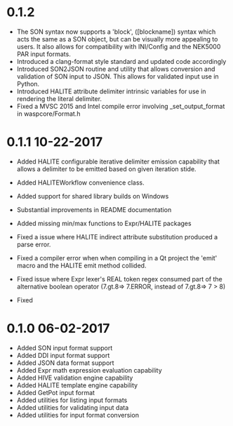 # 0.1.2
* The SON syntax now supports a 'block', ([blockname]) syntax which acts the same
as a SON object, but can be visually more appealing to users. It also allows for
compatibility with INI/Config and the NEK5000 PAR input formats.
* Introduced a clang-format style standard and updated code accordingly
* Introduced SON2JSON routine and utility that allows conversion and validation 
of SON input to JSON. This allows for validated input use in Python.
* Introduced HALITE attribute delimiter intrinsic variables for use in rendering 
the literal delimiter.
* Fixed a MVSC 2015 and Intel compile error involving _set_output_format in waspcore/Format.h


# 0.1.1 10-22-2017
* Added HALITE configurable iterative delimiter emission capability that 
allows a delimiter to be emitted based on given iteration stide.
* Added HALITEWorkflow convenience class.
* Added support for shared library builds on Windows
* Substantial improvements in README documentation
* Added missing min/max functions to Expr/HALITE packages
* Fixed a issue where HALITE indirect attribute substitution produced a parse
error.
* Fixed a compiler error when when compiling in a Qt project the 'emit' macro and
the HALITE emit method collided.
* Fixed issue where Expr lexer's REAL token regex consumed part of 
the alternative boolean operator (7.gt.8=> 7.ERROR, instead of 7.gt.8=> 7 > 8)

* Fixed


# 0.1.0 06-02-2017
* Added SON input format support
* Added DDI input format support
* Added JSON data format support
* Added Expr math expression evaluation capability
* Added HIVE validation engine capability
* Added HALITE template engine capability
* Added GetPot input format 
* Added utilities for listing input formats
* Added utilities for validating input data
* Added utilities for input format conversion
